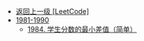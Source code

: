 - [返回上一级 [LeetCode]](LeetCode/)
- [1981-1990](LeetCode/1981-1990/)
  - [1984. 学生分数的最小差值（简单）](LeetCode/1981-1990/1984.%20学生分数的最小差值（简单）.md)

